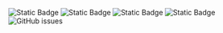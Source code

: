 ![Static Badge](https://img.shields.io/badge/blacklists-60-000000) ![Static Badge](https://img.shields.io/badge/blacklisted-2965511-cc0000) ![Static Badge](https://img.shields.io/badge/whitelisted-2242-00CC00) ![Static Badge](https://img.shields.io/badge/streaming_blacklist-28106-000000) ![GitHub issues](https://img.shields.io/github/issues/fabriziosalmi/blacklists)
